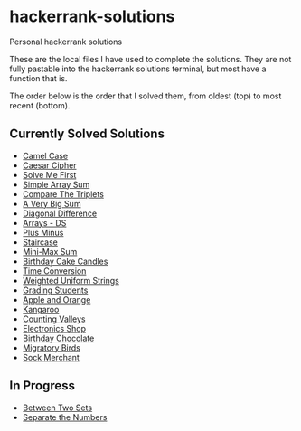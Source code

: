 # hackerrank-solutions
Personal hackerrank solutions

These are the local files I have used to complete the solutions. They are not fully pastable into the hackerrank solutions terminal, but most have a function that is.

The order below is the order that I solved them, from oldest (top) to most recent (bottom).

## Currently Solved Solutions
- [Camel Case](https://www.hackerrank.com/challenges/camelcase/problem)
- [Caesar Cipher](https://www.hackerrank.com/challenges/caesar-cipher-1/problem)
- [Solve Me First](https://www.hackerrank.com/challenges/solve-me-first/problem)
- [Simple Array Sum](https://www.hackerrank.com/challenges/simple-array-sum/problem)
- [Compare The Triplets](https://www.hackerrank.com/challenges/compare-the-triplets/problem)
- [A Very Big Sum](https://www.hackerrank.com/challenges/a-very-big-sum/problem)
- [Diagonal Difference](https://www.hackerrank.com/challenges/diagonal-difference/problem)
- [Arrays - DS](https://www.hackerrank.com/challenges/arrays-ds/problem)
- [Plus Minus](https://www.hackerrank.com/challenges/plus-minus/problem)
- [Staircase](https://www.hackerrank.com/challenges/staircase/problem)
- [Mini-Max Sum](https://www.hackerrank.com/challenges/mini-max-sum/problem)
- [Birthday Cake Candles](https://www.hackerrank.com/challenges/birthday-cake-candles/problem)
- [Time Conversion](https://www.hackerrank.com/challenges/time-conversion/problem)
- [Weighted Uniform Strings](https://www.hackerrank.com/challenges/weighted-uniform-string/problem)
- [Grading Students](https://www.hackerrank.com/challenges/grading/problem)
- [Apple and Orange](https://www.hackerrank.com/challenges/apple-and-orange/problem)
- [Kangaroo](https://www.hackerrank.com/challenges/kangaroo/problem)
- [Counting Valleys](https://www.hackerrank.com/challenges/counting-valleys/problem)
- [Electronics Shop](https://www.hackerrank.com/challenges/electronics-shop/problem)
- [Birthday Chocolate](https://www.hackerrank.com/challenges/the-birthday-bar/problem)
- [Migratory Birds](https://www.hackerrank.com/challenges/migratory-birds/problem)
- [Sock Merchant](https://www.hackerrank.com/challenges/sock-merchant/problem)

## In Progress
- [Between Two Sets](https://www.hackerrank.com/challenges/between-two-sets/problem)
- [Separate the Numbers](https://www.hackerrank.com/challenges/separate-the-numbers/problem)
